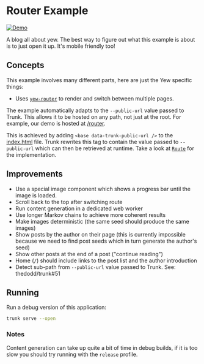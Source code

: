 # Router Example

[![Demo](https://img.shields.io/website?label=demo&url=https%3A%2F%2Fexamples.yew.rs%2Frouter)](https://examples.yew.rs/router)

A blog all about yew.
The best way to figure out what this example is about is to just open it up.
It's mobile friendly too!

## Concepts

This example involves many different parts, here are just the Yew specific things:

- Uses [`yew-router`] to render and switch between multiple pages.

The example automatically adapts to the `--public-url` value passed to Trunk.
This allows it to be hosted on any path, not just at the root.
For example, our demo is hosted at [/router](https://examples.yew.rs/router).

This is achieved by adding `<base data-trunk-public-url />` to the [index.html](index.html) file.
Trunk rewrites this tag to contain the value passed to `--public-url` which can then be retrieved at runtime.
Take a look at [`Route`](src/main.rs) for the implementation.

## Improvements

- Use a special image component which shows a progress bar until the image is loaded.
- Scroll back to the top after switching route
- Run content generation in a dedicated web worker
- Use longer Markov chains to achieve more coherent results
- Make images deterministic (the same seed should produce the same images)
- Show posts by the author on their page
  (this is currently impossible because we need to find post seeds which in turn generate the author's seed)
- Show other posts at the end of a post ("continue reading")
- Home (`/`) should include links to the post list and the author introduction
- Detect sub-path from `--public-url` value passed to Trunk. See: thedodd/trunk#51

[`yew-router`]: https://docs.rs/yew-router/latest/yew_router/

## Running

Run a debug version of this application:

```bash
trunk serve --open
```

### Notes

Content generation can take up quite a bit of time in debug builds, if it is too slow you should try running with the `release` profile.